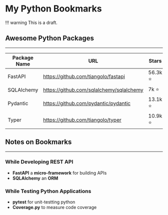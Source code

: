 # My Python Bookmarks

!!! warning
    This is a draft.


## Awesome Python Packages

---

| Package Name | URL | Stars | Version | Documentation |
| --- | --- | --- | --- | --- |
| FastAPI | <https://github.com/tiangolo/fastapi> | 56.3k ⭐️ | 0.95.0 | <https://fastapi.tiangolo.com/> |
| SQLAlchemy | <https://github.com/sqlalchemy/sqlalchemy> | 7k ⭐️ | 2.0.8 | <https://www.sqlalchemy.org/> |
| Pydantic | <https://github.com/pydantic/pydantic> | 13.1k ⭐️ | 1.10.7 | <https://docs.pydantic.dev/> |
| Typer | <https://github.com/tiangolo/typer> | 10.9k ⭐️ | 0.7.0 | <https://typer.tiangolo.com/> |

## Notes on Bookmarks

---

### While Developing REST API

- **FastAPI** a **micro-framework** for building APIs
- **SQLAlchemy** an **ORM**

### While Testing Python Applications

- **pytest** for unit-testting python
- **Coverage.py**  to measure code coverage
